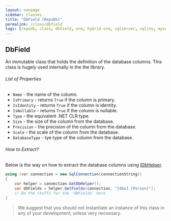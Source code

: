 ```yaml
---
layout: navpage
sidebar: classes
title: "DbField (RepoDb)"
permalink: /class/dbfield
tags: [repodb, class, dbfield, orm, hybrid-orm, sqlserver, sqlite, mysql, postgresql]
---
```


## DbField

An immutable class that holds the definition of the database columns. This class is hugely used internally in the the library.


###### List of Properties

- `Name` - the name of the column.
- `IsPrimary` - returns `True` if the column is primary.
- `IsIdentity` - returns `True` if the column is identity.
- `IsNullable` - returns `True` if the column is nullable.
- `Type` - the equivalent .NET CLR type.
- `Size` - the size of the column from the database.
- `Precision` - the precision of the column from the database.
- `Scale` - the scale of the column from the database.
- `DatabaseType` - tye type of the column from the database.

###### How to Extract?

Below is the way on how to extract the database columns using [IDbHelper](/interface/idbhelper).

```csharp
using (var connection = new SqlConnection(connectionString))
{
    var helper = connection.GetDbHelper();
    var dbFields = helper.GetFields(connection, "[dbo].[Person]");
    // Do the stuffs for the 'dbFields' here
}
```

> We suggest that you should not instantiate an instance of this class in any of your development, unless very necessary.